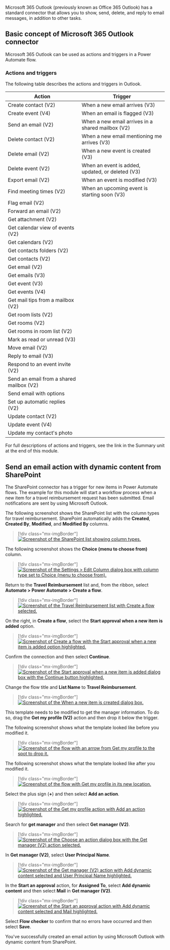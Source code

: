 Microsoft 365 Outlook (previously known as Office 365 Outlook) has a standard connector that allows you to show, send, delete, and reply to email messages, in addition to other tasks.

## Basic concept of Microsoft 365 Outlook connector

Microsoft 365 Outlook can be used as actions and triggers in a Power Automate flow. 

### Actions and triggers

The following table describes the actions and triggers in Outlook.

| **Action** | **Trigger** |
|------------|-------------|
| Create contact (V2) | When a new email arrives (V3) |
| Create event (V4) | When an email is flagged (V3) |
| Send an email (V2) | When a new email arrives in a shared mailbox (V2) |
| Delete contact (V2) | When a new email mentioning me arrives (V3) |
| Delete email (V2) | When a new event is created (V3) |
| Delete event (V2) | When an event is added, updated, or deleted (V3) |
| Export email (V2) | When an event is modified (V3) |
| Find meeting times (V2) | When an upcoming event is starting soon (V3) |
| Flag email (V2) |  |
| Forward an email (V2) |  |
| Get attachment (V2) |  |
| Get calendar view of events (V2) |  |
| Get calendars (V2) |  |
| Get contacts folders (V2) |  |
| Get contacts (V2) |  |
| Get email (V2) |  |
| Get emails (V3) |  |
| Get event (V3) |  |
| Get events (V4) |  |
| Get mail tips from a mailbox (V2) |  |
| Get room lists (V2) |  |
| Get rooms (V2) |  |
| Get rooms in room list (V2) |  |
| Mark as read or unread (V3) |  |
| Move email (V2) |  |
| Reply to email (V3) |  |
| Respond to an event invite (V2) |  |
| Send an email from a shared mailbox (V2) |  |
| Send email with options |  |
| Set up automatic replies (V2) |  |
| Update contact (V2) |  |
| Update event (V4) |  |
| Update my contact's photo |  |

For full descriptions of actions and triggers, see the link in the Summary unit at the end of this module.

## Send an email action with dynamic content from SharePoint

The SharePoint connector has a trigger for new items in Power Automate flows. The example for this module will start a workflow process when a new item for a travel reimbursement request has been submitted. Email notifications are sent by using Microsoft Outlook.

The following screenshot shows the SharePoint list with the column types for travel reimbursement. SharePoint automatically adds the **Created**, **Created By**, **Modified**, and **Modified By** columns.

> [!div class="mx-imgBorder"]
> [![Screenshot of the SharePoint list showing column types.](../media/3-1-columns.png)](../media/3-1-columns.png#lightbox)

The following screenshot shows the **Choice (menu to choose from)** column.

> [!div class="mx-imgBorder"]
> [![Screenshot of the Settings > Edit Column dialog box with column type set to Choice (menu to choose from).](../media/3-2-edit-column.png)](../media/3-2-edit-column.png#lightbox)

Return to the **Travel Reimbursement** list and, from the ribbon, select **Automate > Power Automate > Create a flow**.

> [!div class="mx-imgBorder"]
> [![Screenshot of the Travel Reimbursement list with Create a flow selected.](../media/3-3-create-flow.png)](../media/3-3-create-flow.png#lightbox)

On the right, in **Create a flow**, select the **Start approval when a new item is added** option.

> [!div class="mx-imgBorder"]
> [![Screenshot of Create a flow with the Start approval when a new item is added option highlighted.](../media/3-4-start-approval.png)](../media/3-4-start-approval.png#lightbox)

Confirm the connection and then select **Continue**.

> [!div class="mx-imgBorder"]
> [![Screenshot of the Start approval when a new item is added dialog box with the Continue button highlighted.](../media/3-5-continue.png)](../media/3-5-continue.png#lightbox)

Change the flow title and **List Name** to **Travel Reimbursement**.

> [!div class="mx-imgBorder"]
> [![Screenshot of the When a new item is created dialog box.](../media/3-6-travel-reimbursement.png)](../media/3-6-travel-reimbursement.png#lightbox)

This template needs to be modified to get the manager information. To do so, drag the **Get my profile (V2)** action and then drop it below the trigger.

The following screenshot shows what the template looked like before you modified it.

> [!div class="mx-imgBorder"]
> [![Screenshot of the flow with an arrow from Get my profile to the spot to drop it.](../media/3-7-before.png)](../media/3-7-before.png#lightbox)

The following screenshot shows what the template looked like after you modified it.

> [!div class="mx-imgBorder"]
> [![Screenshot of the flow with Get my profile in its new location.](../media/3-8-after.png)](../media/3-8-after.png#lightbox)

Select the plus sign (**+**) and then select **Add an action**.

> [!div class="mx-imgBorder"]
> [![Screenshot of the Get my profile action with Add an action highlighted.](../media/3-9-add-action.png)](../media/3-9-add-action.png#lightbox)

Search for **get manager** and then select **Get manager (V2)**.

> [!div class="mx-imgBorder"]
> [![Screenshot of the Choose an action dialog box with the Get manager (V2) action selected.](../media/3-91-get-manager.png)](../media/3-91-get-manager.png#lightbox)

In **Get manager (V2)**, select **User Principal Name**.

> [!div class="mx-imgBorder"]
> [![Screenshot of the Get manager (V2) action with Add dynamic content selected and User Principal Name highlighted.](../media/3-92-user-principal-name.png)](../media/3-92-user-principal-name.png#lightbox)

In the **Start an approval** action, for **Assigned To**, select **Add dynamic content** and then select **Mail** in **Get manager (V2)**.

> [!div class="mx-imgBorder"]
> [![Screenshot of the Start an approval action with Add dynamic content selected and Mail highlighted.](../media/3-93-start-approval.png)](../media/3-93-start-approval.png#lightbox)

Select **Flow checker** to confirm that no errors have occurred and then select **Save**.

You've successfully created an email action by using Microsoft Outlook with dynamic content from SharePoint.
